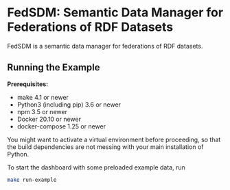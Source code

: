 # FedSDM: Semantic Data Manager for Federations of RDF Datasets

FedSDM is a semantic data manager for federations of RDF datasets.

## Running the Example
**Prerequisites:**
* make 4.1 or newer
* Python3 (including pip) 3.6 or newer
* npm 3.5 or newer
* Docker 20.10 or newer
* docker-compose 1.25 or newer

You might want to activate a virtual environment before proceeding, so that the build dependencies are not messing with your main installation of Python.

To start the dashboard with some preloaded example data, run
```bash
make run-example
```

